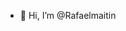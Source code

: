 - 👋 Hi, I’m @Rafaelmaitin


<!---
Rafaelmaitin/Rafaelmaitin is a ✨ special ✨ repository because its `README.md` (this file) appears on your GitHub profile.
You can click the Preview link to take a look at your changes.
--->
